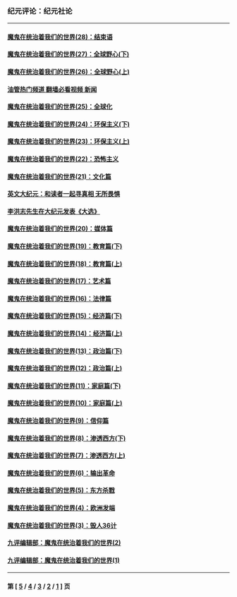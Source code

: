 ### 纪元评论：纪元社论
---
#### [魔鬼在统治着我们的世界(28)：结束语](../../pages/nsc422/n10936246.md?05300330) 
#### [魔鬼在统治着我们的世界(27)：全球野心(下)](../../pages/nsc422/n10928319.md?05300330) 
#### [魔鬼在统治着我们的世界(26)：全球野心(上)](../../pages/nsc422/n10900318.md?05300330) 
#### [油管热门频道 翻墙必看视频 新闻](ok?05300330)
#### [魔鬼在统治着我们的世界(25)：全球化](../../pages/nsc422/n10788205.md?05300330) 
#### [魔鬼在统治着我们的世界(24)：环保主义(下)](../../pages/nsc422/n10695307.md?05300330) 
#### [魔鬼在统治着我们的世界(23)：环保主义(上)](../../pages/nsc422/n10688613.md?05300330) 
#### [魔鬼在统治着我们的世界(22)：恐怖主义](../../pages/nsc422/n10614727.md?05300330) 
#### [魔鬼在统治着我们的世界(21)：文化篇](../../pages/nsc422/n10597706.md?05300330) 
#### [英文大纪元：和读者一起寻真相 无所畏惧](../../pages/nsc422/n12542027.md?05300330) 
#### [李洪志先生在大纪元发表《大选》](../../pages/nsc422/n12534746.md?05300330) 
#### [魔鬼在统治着我们的世界(20)：媒体篇](../../pages/nsc422/n10586579.md?05300330) 
#### [魔鬼在统治着我们的世界(19)：教育篇(下)](../../pages/nsc422/n10564808.md?05300330) 
#### [魔鬼在统治着我们的世界(18)：教育篇(上)](../../pages/nsc422/n10526970.md?05300330) 
#### [魔鬼在统治着我们的世界(17)：艺术篇](../../pages/nsc422/n10499093.md?05300330) 
#### [魔鬼在统治着我们的世界(16)：法律篇](../../pages/nsc422/n10485969.md?05300330) 
#### [魔鬼在统治着我们的世界(15)：经济篇(下)](../../pages/nsc422/n10469975.md?05300330) 
#### [魔鬼在统治着我们的世界(14)：经济篇(上)](../../pages/nsc422/n10457370.md?05300330) 
#### [魔鬼在统治着我们的世界(13)：政治篇(下)](../../pages/nsc422/n10448270.md?05300330) 
#### [魔鬼在统治着我们的世界(12)：政治篇(上)](../../pages/nsc422/n10444576.md?05300330) 
#### [魔鬼在统治着我们的世界(11)：家庭篇(下)](../../pages/nsc422/n10440961.md?05300330) 
#### [魔鬼在统治着我们的世界(10)：家庭篇(上)](../../pages/nsc422/n10435448.md?05300330) 
#### [魔鬼在统治着我们的世界(9)：信仰篇](../../pages/nsc422/n10432159.md?05300330) 
#### [魔鬼在统治着我们的世界(8)：渗透西方(下)](../../pages/nsc422/n10429603.md?05300330) 
#### [魔鬼在统治着我们的世界(7)：渗透西方(上)](../../pages/nsc422/n10426013.md?05300330) 
#### [魔鬼在统治着我们的世界(6)：输出革命](../../pages/nsc422/n10421536.md?05300330) 
#### [魔鬼在统治着我们的世界(5)：东方杀戮](../../pages/nsc422/n10417707.md?05300330) 
#### [魔鬼在统治着我们的世界(4)：欧洲发端](../../pages/nsc422/n10414890.md?05300330) 
#### [魔鬼在统治着我们的世界(3)：毁人36计](../../pages/nsc422/n10411583.md?05300330) 
#### [九评编辑部：魔鬼在统治着我们的世界(2)](../../pages/nsc422/n10410036.md?05300330) 
#### [九评编辑部：魔鬼在统治着我们的世界(1)](../../pages/nsc422/n10406825.md?05300330) 

---
#### 第 [ [5](./5.md?05300330) / [4](./4.md?05300330) / [3](./3.md?05300330) / [2](./2.md?05300330) / [1](./1.md?05300330) ] 页
